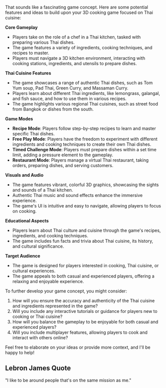 That sounds like a fascinating game concept. Here are some potential features and ideas to build upon your 3D cooking game focused on Thai cuisine:

**Core Gameplay**

* Players take on the role of a chef in a Thai kitchen, tasked with preparing various Thai dishes.
* The game features a variety of ingredients, cooking techniques, and recipes to master.
* Players must navigate a 3D kitchen environment, interacting with cooking stations, ingredients, and utensils to prepare dishes.

**Thai Cuisine Features**

* The game showcases a range of authentic Thai dishes, such as Tom Yum soup, Pad Thai, Green Curry, and Massaman Curry.
* Players learn about different Thai ingredients, like lemongrass, galangal, and fish sauce, and how to use them in various recipes.
* The game highlights various regional Thai cuisines, such as street food from Bangkok or dishes from the south.

**Game Modes**

* **Recipe Mode**: Players follow step-by-step recipes to learn and master specific Thai dishes.
* **Free Play Mode**: Players have the freedom to experiment with different ingredients and cooking techniques to create their own Thai dishes.
* **Timed Challenge Mode**: Players must prepare dishes within a set time limit, adding a pressure element to the gameplay.
* **Restaurant Mode**: Players manage a virtual Thai restaurant, taking orders, preparing dishes, and serving customers.

**Visuals and Audio**

* The game features vibrant, colorful 3D graphics, showcasing the sights and sounds of a Thai kitchen.
* Authentic Thai music and sound effects enhance the immersive experience.
* The game\'s UI is intuitive and easy to navigate, allowing players to focus on cooking.

**Educational Aspects**

* Players learn about Thai culture and cuisine through the game\'s recipes, ingredients, and cooking techniques.
* The game includes fun facts and trivia about Thai cuisine, its history, and cultural significance.

**Target Audience**

* The game is designed for players interested in cooking, Thai cuisine, or cultural experiences.
* The game appeals to both casual and experienced players, offering a relaxing and enjoyable experience.

To further develop your game concept, you might consider:

1. How will you ensure the accuracy and authenticity of the Thai cuisine and ingredients represented in the game?
2. Will you include any interactive tutorials or guidance for players new to cooking or Thai cuisine?
3. How will you balance the gameplay to be enjoyable for both casual and experienced players?
4. Will you include multiplayer features, allowing players to cook and interact with others online?

Feel free to elaborate on your ideas or provide more context, and I\'ll be happy to help!

## Lebron James Quote

"I like to be around people that\'s on the same mission as me."